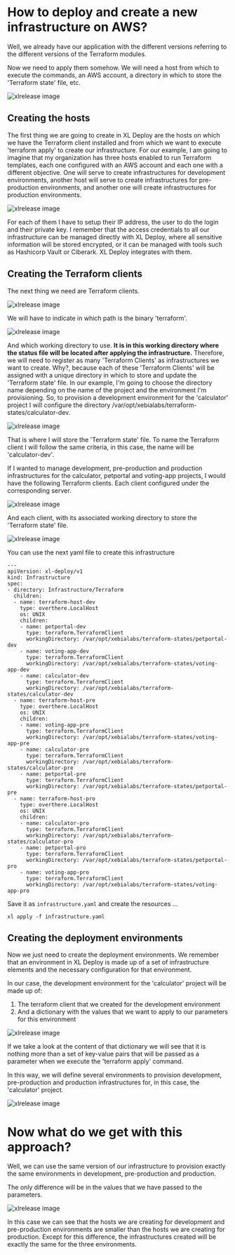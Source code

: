# How to deploy and create a new infrastructure on AWS?
Well, we already have our application with the different versions referring to the different versions of the Terraform modules.

Now we need to apply them somehow. We will need a host from which to execute the commands, an AWS account, a directory in which to store the 'Terraform state' file, etc.

![xlrelease image](img_009.png)

## Creating the hosts

The first thing we are going to create in XL Deploy are the hosts on which we have the Terraform client installed and from which we want to execute 'terraform apply' to create our infrastructure. For our example, I am going to imagine that my organization has three hosts enabled to run Terraform templates, each one configured with an AWS account and each one with a different objective. One will serve to create infrastructures for development environments, another host will serve to create infrastructures for pre-production environments, and another one will create infrastructures for production environments.

![xlrelease image](img_010.png)

For each of them I have to setup their IP address, the user to do the login and their private key. I remember that the access credentials to all our infrastructure can be managed directly with XL Deploy, where all sensitive information will be stored encrypted, or it can be managed with tools such as Hashicorp Vault or Ciberark. XL Deploy integrates with them.

## Creating the Terraform clients

The next thing we need are Terraform clients.

![xlrelease image](img_011.png)

We will have to indicate in which path is the binary 'terraform'.

![xlrelease image](img_013.png)

And which working directory to use. **It is in this working directory where the status file will be located after applying the infrastructure.** Therefore, we will need to register as many 'Terraform Clients' as infrastructures we want to create. Why?, because each of these 'Terraform Clients' will be assigned with a unique directory in which to store and update the 'Terraform state' file. In our example, I'm going to choose the directory name depending on the name of the project and the environment I'm provisioning. So, to provision a development environment for the 'calculator' project I will configure the directory
/var/opt/xebialabs/terraform-states/calculator-dev.

![xlrelease image](img_014.png)

That is where I will store the 'Terraform state' file. To name the Terraform client I will follow the same criteria, in this case, the name will be 'calculator-dev'.

If I wanted to manage development, pre-production and production infrastructures for the calculator, petportal and voting-app projects, I would have the following Terraform clients. Each client configured under the corresponding server.

![xlrelease image](img_015.png)

And each client, with its associated working directory to store the 'Terraform state' file.

![xlrelease image](img_016.png)

You can use the next yaml file to create this infrastructure
```
---
apiVersion: xl-deploy/v1
kind: Infrastructure
spec:
- directory: Infrastructure/Terraform
  children:
  - name: terraform-host-dev
    type: overthere.LocalHost
    os: UNIX
    children:
    - name: petportal-dev
      type: terraform.TerraformClient
      workingDirectory: /var/opt/xebialabs/terraform-states/petportal-dev
    - name: voting-app-dev
      type: terraform.TerraformClient
      workingDirectory: /var/opt/xebialabs/terraform-states/voting-app-dev
    - name: calculator-dev
      type: terraform.TerraformClient
      workingDirectory: /var/opt/xebialabs/terraform-states/calculator-dev
  - name: terraform-host-pre
    type: overthere.LocalHost
    os: UNIX
    children:
    - name: voting-app-pre
      type: terraform.TerraformClient
      workingDirectory: /var/opt/xebialabs/terraform-states/voting-app-pre
    - name: calculator-pre
      type: terraform.TerraformClient
      workingDirectory: /var/opt/xebialabs/terraform-states/calculator-pre
    - name: petportal-pre
      type: terraform.TerraformClient
      workingDirectory: /var/opt/xebialabs/terraform-states/petportal-pre
  - name: terraform-host-pro
    type: overthere.LocalHost
    os: UNIX
    children:
    - name: calculator-pro
      type: terraform.TerraformClient
      workingDirectory: /var/opt/xebialabs/terraform-states/calculator-pro
    - name: petportal-pro
      type: terraform.TerraformClient
      workingDirectory: /var/opt/xebialabs/terraform-states/petportal-pro
    - name: voting-app-pro
      type: terraform.TerraformClient
      workingDirectory: /var/opt/xebialabs/terraform-states/voting-app-pro
```

Save it as `infrastructure.yaml` and create the resources ...

```
xl apply -f infrastructure.yaml
```

## Creating the deployment environments

Now we just need to create the deployment environments. We remember that an environment in XL Deploy is made up of a set of infrastructure elements and the necessary configuration for that environment.

In our case, the development environment for the 'calculator' project will be made up of:

1. The terraform client that we created for the development environment
2. And a dictionary with the values that we want to apply to our parameters for this environment

![xlrelease image](img_018.png)

If we take a look at the content of that dictionary we will see that it is nothing more than a set of key-value pairs that will be passed as a parameter when we execute the 'terraform apply' command.

In this way, we will define several environments to provision development, pre-production and production infrastructures for, in this case, the 'calculator' project.

![xlrelease image](img_019.png)

# Now what do we get with this approach?

Well, we can use the same version of our infrastructure to provision exactly the same environments in development, pre-production and production.

The only difference will be in the values that we have passed to the parameters.

![xlrelease image](img_020.png)

In this case we can see that the hosts we are creating for development and pre-production environments are smaller than the hosts we are creating for production. Except for this difference, the infrastructures created will be exactly the same for the three environments.